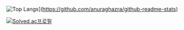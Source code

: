 ![Top Langs](https://github-readme-stats.vercel.app/api/top-langs/?username=haijun9)](https://github.com/anuraghazra/github-readme-stats)

[![Solved.ac프로필](http://mazassumnida.wtf/api/v2/generate_badge?boj=haijun)](https://solved.ac/haijun)
